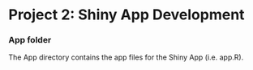 # Project 2: Shiny App Development
### App folder

The App directory contains the app files for the Shiny App (i.e. app.R).
